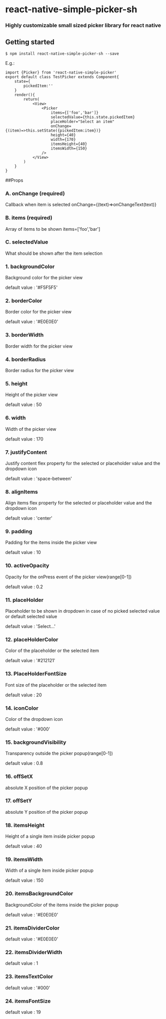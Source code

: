 
# react-native-simple-picker-sh

### Highly customizable small sized picker library for react native

## Getting started

`$ npm install react-native-simple-picker-sh --save`

E.g.:

``` 
import {Picker} from 'react-native-simple-picker'
export default class TestPicker extends Component{
	state={
		pickedItem:''
	}
	render(){
		return(
			<View>
				<Picker
					items={['foo','bar']}
					selectedValue={this.state.pickedItem}
					placeHolder="Select an item"
					onChange={(item)=>this.setState({pickedItem:item})}
					height={40}
					width={170}
					itemsHeight={40}
					itemsWidth={150}
				/>
			</View>
		)
	}
} 
```

##Props

### A. onChange (required)
Callback when item is selected
onChange={(text)=>onChangeText(text)}

### B. items (required)
Array of items to be shown
items=['foo','bar']

### C. selectedValue
What should be shown after the item selection

### 1. backgroundColor
Background color for the picker view

default value : '#F5F5F5'

### 2. borderColor
Border color for the picker view

default value : '#E0E0E0'

### 3. borderWidth
Border width for the picker view

### 4. borderRadius
Border radius for the picker view

### 5. height
Height of the picker view

default value : 50

### 6. width
Width of the picker view

default value : 170

### 7. justifyContent
Justify content flex property for the selected or placeholder value and the dropdown icon

default value : 'space-between'

### 8. alignItems
Align items flex property for the selected or placeholder value and the dropdown icon

default value : 'center'

### 9. padding
Padding for the items inside the picker view

default value : 10

### 10. activeOpacity
Opacity for the onPress event of the picker view(range[0-1])

default value : 0.2

### 11. placeHolder
Placeholder to be shown in dropdown in case of no picked selected value or default selected value

default value : 'Select...'

### 12. placeHolderColor
Color of the placeholder or the selected item

default value : '#212121'

### 13. PlaceHolderFontSize
Font size of the placeholder or the selected item

default value : 20

### 14. iconColor
Color of the dropdown icon

default value : '#000'

### 15. backgroundVisibility
Transparency outside the picker popup(range[0-1])

default value : 0.8

### 16. offSetX
absolute X position of the picker popup

### 17. offSetY
absolute Y position of the picker popup

### 18. itemsHeight
Height of a single item inside picker popup

default value : 40

### 19. itemsWidth
Width of a single item inside picker popup

default value : 150

### 20. itemsBackgroundColor
BackgroundColor of the items inside the picker popup

default value : '#E0E0E0'

### 21. itemsDividerColor

default value : '#E0E0E0'

### 22. itemsDividerWidth

default value : 1

### 23. itemsTextColor

default value : '#000'

### 24. itemsFontSize

default value : 19
